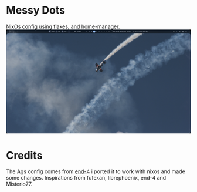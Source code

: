 # Messy Dots
NixOs config using flakes, and home-manager.
![Desktop](./desktop.png)
# Credits
The Ags config comes from [end-4](https://github.com/end-4/dots-hyprland) i ported it to work with nixos and made some changes.
Inspirations from fufexan, librephoenix, end-4 and Misterio77.